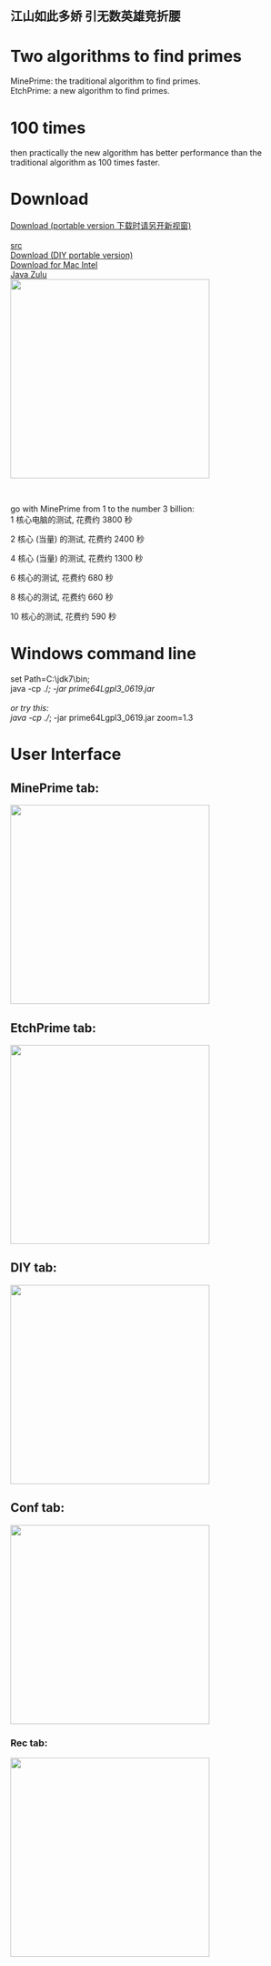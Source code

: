 ## 江山如此多娇 引无数英雄竞折腰
# Two algorithms to find primes
MinePrime: the traditional algorithm to find primes.<br/>
EtchPrime: a new algorithm to find primes.

# 100 times  
then practically the new algorithm has better performance than the traditional algorithm as 100 times faster.

# Download 
<a href="http://c64.tw/d2.jsp" target="_blank" > Download (portable version 下载时请另开新视窗) </a><br/>		
<a href="http://c64.tw/w20/o/viewOpenSrc.jsp" target="_blank" > src </a><br/>
<a href="http://c64.tw/w20/prime64Lgpl/prime64Lgpl3DiyPortable.zip" target="_blank" > Download (DIY portable version) </a><br/>
<a href="http://c64.tw/w20/prime64Lgpl/java7MacIntel.gz" target="_blank" > Download for Mac Intel </a>
<br/>
<a href="https://www.azul.com/downloads/zulu-community/?version=java-11-lts&os=macos&architecture=x86-64-bit&package=jre" target="_blank" > Java Zulu </a>
<br/>
<img
		src="http://c64.tw/r20/main/image/prime64UI.png"
		width="350px"
		border="0" /> 
		
<br/>

go with MinePrime from 1 to the number 3 billion:<br/>
1 核心电脑的测试, 花费约 3800 秒<br/>

2 核心 (当量) 的测试, 花费约 2400 秒<br/>

4 核心 (当量) 的测试, 花费约 1300 秒<br/>

6 核心的测试, 花费约 680 秒<br/>

8 核心的测试, 花费约 660 秒<br/>

10 核心的测试, 花费约 590 秒<br/>

# Windows command line
set Path=C:\jdk7\bin;<br/>
java -cp ./*; -jar prime64Lgpl3_0619.jar<br/>
<br/>
or try this:<br/>
java -cp ./*; -jar prime64Lgpl3_0619.jar zoom=1.3


# User Interface
## MinePrime tab: <br/>
<img
		src="http://c64.tw/r20/main/image/prime64UI_MP.png"
		width="350px"
		border="0" /> 
<br/>
## EtchPrime tab: <br/>
<img
		src="http://c64.tw/r20/main/image/prime64UI_EP.png"
		width="350px"
		border="0" /> 
<br/>
## DIY tab: <br/>
<img
		src="http://c64.tw/r20/main/image/prime64UI_DIY.png"
		width="350px"
		border="0" /> 
<br/>
## Conf tab: <br/>
<img
		src="http://c64.tw/r20/main/image/prime64UI_Conf.png"
		width="350px"
		border="0" /> 
<br/>
### Rec tab: <br/>
<img
		src="http://c64.tw/r20/main/image/prime64UI_Rec.png"
		width="350px"
		border="0" /> 
<br/>
